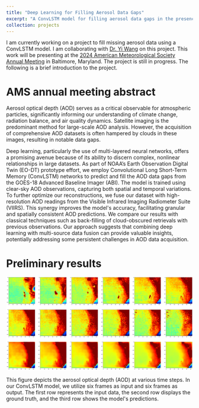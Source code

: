 ```yaml
---
title: "Deep Learning for Filling Aerosol Data Gaps"
excerpt: "A ConvLSTM model for filling aerosol data gaps in the presence of cloud coverage.<br/><img src='/figures/projects/2023-dl-aerosol-1.png' width=500>"
collection: projects
---
```


I am currently working on a project to fill missing aerosol data using a ConvLSTM model. I am collaborating with [Dr. Yi Wang](https://www.linkedin.com/in/yi-wang-tamu/) on this project. This work will be presenting at the [2024 American Meteorological Society Annual Meeting](https://annual.ametsoc.org/index.cfm/2024/) in Baltimore, Maryland. The project is still in progress. The following is a brief introduction to the project.

AMS annual meeting abstract
===========================

Aerosol optical depth (AOD) serves as a critical observable for atmospheric particles, significantly informing our understanding of climate change, radiation balance, and air quality dynamics. Satellite imaging is the predominant method for large-scale AOD analysis. However, the acquisition of comprehensive AOD datasets is often hampered by clouds in these images, resulting in notable data gaps. 
 
Deep learning, particularly the use of multi-layered neural networks, offers a promising avenue because of its ability to discern complex, nonlinear relationships in large datasets. As part of NOAA’s Earth Observation Digital Twin (EO-DT) prototype effort, we employ Convolutional Long Short-Term Memory (ConvLSTM) networks to predict and fill the AOD data gaps from the GOES-18 Advanced Baseline Imager (ABI). The model is trained using clear-sky AOD observations, capturing both spatial and temporal variations. To further optimize our reconstructions, we fuse our dataset with high-resolution AOD readings from the Visible Infrared Imaging Radiometer Suite (VIIRS). This synergy improves the model's accuracy, facilitating granular and spatially consistent AOD predictions. We compare our results with classical techniques such as back-filling of cloud-obscured retrievals with previous observations. Our approach suggests that combining deep learning with multi-source data fusion can provide valuable insights, potentially addressing some persistent challenges in AOD data acquisition.

Preliminary results
===================

![ConvLSTM aerosol prediction](/figures/projects/2023-dl-aerosol-1.png)

This figure depicts the aerosol optical depth (AOD) at various time steps. In our ConvLSTM model, we utilize six frames as input and six frames as output. The first row represents the input data, the second row displays the ground truth, and the third row shows the model's predictions.
